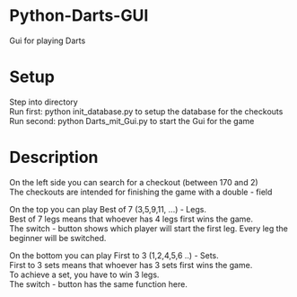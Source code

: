 # Python-Darts-GUI
Gui for playing Darts

# Setup
Step into directory \
Run first: python init_database.py to setup the database for the checkouts \
Run second: python Darts_mit_Gui.py to start the Gui for the game 

# Description
On the left side you can search for a checkout (between 170 and 2) \
The checkouts are intended for finishing the game with a double - field 

On the top you can play Best of 7 (3,5,9,11, ...) - Legs. \
Best of 7 legs means that whoever has 4 legs first wins the game. \
The switch - button shows which player will start the first leg. Every leg the beginner will be switched. 

On the bottom you can play First to 3 (1,2,4,5,6 ..) - Sets. \
First to 3 sets means that whoever has 3 sets first wins the game. \
To achieve a set, you have to win 3 legs. \
The switch - button has the same function here. 


